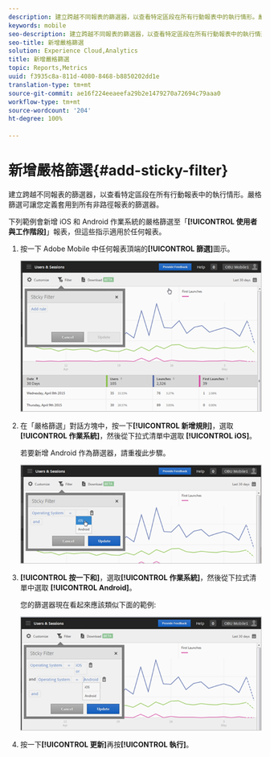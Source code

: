 ```yaml
---
description: 建立跨越不同報表的篩選器，以查看特定區段在所有行動報表中的執行情形。嚴格篩選可讓您定義套用到所有非路徑報表的篩選器。
keywords: mobile
seo-description: 建立跨越不同報表的篩選器，以查看特定區段在所有行動報表中的執行情形。嚴格篩選可讓您定義套用到所有非路徑報表的篩選器。
seo-title: 新增嚴格篩選
solution: Experience Cloud,Analytics
title: 新增嚴格篩選
topic: Reports,Metrics
uuid: f3935c8a-811d-4080-8468-b8850202dd1e
translation-type: tm+mt
source-git-commit: ae16f224eeaeefa29b2e1479270a72694c79aaa0
workflow-type: tm+mt
source-wordcount: '204'
ht-degree: 100%

---
```



# 新增嚴格篩選{#add-sticky-filter}

建立跨越不同報表的篩選器，以查看特定區段在所有行動報表中的執行情形。嚴格篩選可讓您定義套用到所有非路徑報表的篩選器。

下列範例會新增 iOS 和 Android 作業系統的嚴格篩選至「**[!UICONTROL 使用者與工作階段]**」報表，但這些指示適用於任何報表。

1. 按一下 Adobe Mobile 中任何報表頂端的&#x200B;**[!UICONTROL 篩選]**&#x200B;圖示。

   ![](assets/sticky-filters.png)

1. 在「嚴格篩選」對話方塊中，按一下&#x200B;**[!UICONTROL 新增規則]**，選取&#x200B;**[!UICONTROL 作業系統]**，然後從下拉式清單中選取 **[!UICONTROL iOS]**。

   若要新增 Android 作為篩選器，請重複此步驟。

   ![](assets/sticky2.png)

1. **[!UICONTROL 按一下和]**，選取&#x200B;**[!UICONTROL 作業系統]**，然後從下拉式清單中選取 **[!UICONTROL Android]**。

   您的篩選器現在看起來應該類似下面的範例:

   ![](assets/sticky3.png)

1. 按一下&#x200B;**[!UICONTROL 更新]**&#x200B;再按&#x200B;**[!UICONTROL 執行]**。
